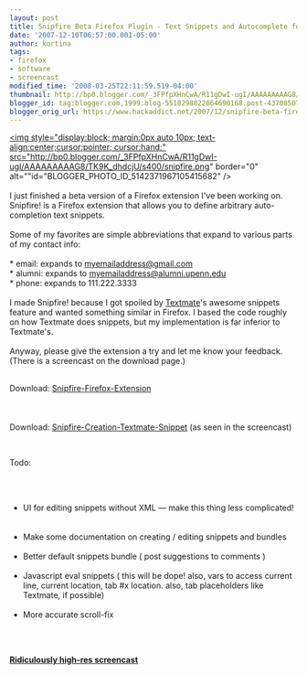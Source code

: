 ```yaml
---
layout: post
title: Snipfire Beta Firefox Plugin - Text Snippets and Autocomplete for Firefox
date: '2007-12-10T06:57:00.001-05:00'
author: kortina
tags:
- firefox
- software
- screencast
modified_time: '2008-03-25T22:11:59.519-04:00'
thumbnail: http://bp0.blogger.com/_3FPfpXHnCwA/R11gDwI-ugI/AAAAAAAAAG8/TK9K_dhdcjU/s72-c/snipfire.png
blogger_id: tag:blogger.com,1999:blog-5518298822864690168.post-4370850705284512014
blogger_orig_url: https://www.hackaddict.net/2007/12/snipfire-beta-firefox-plugin-text.html
---
```


<a onblur="try {parent.deselectBloggerImageGracefully();} catch(e) {}" href="http://bp0.blogger.com/_3FPfpXHnCwA/R11gDwI-ugI/AAAAAAAAAG8/TK9K_dhdcjU/s1600-h/snipfire.png"><img style="display:block; margin:0px auto 10px; text-align:center;cursor:pointer; cursor:hand;" src="http://bp0.blogger.com/_3FPfpXHnCwA/R11gDwI-ugI/AAAAAAAAAG8/TK9K_dhdcjU/s400/snipfire.png" border="0" alt=""id="BLOGGER_PHOTO_ID_5142371967105415682" /></a><br /><br />I just finished a beta version of a Firefox extension I've been working on.  Snipfire! is a Firefox extension that allows you to define arbitrary auto-completion text snippets.<br /><br />Some of my favorites are simple abbreviations that expand to various parts of my contact info:<br /><br />    * email: expands to myemailaddress@gmail.com<br />    * alumni: expands to myemailaddress@alumni.upenn.edu<br />    * phone: expands to 111.222.3333<br /><br />I made Snipfire! because I got spoiled by <a href="http://macromates.com">Textmate</a>'s awesome snippets feature and wanted something similar in Firefox.  I based the code roughly on how Textmate does snippets, but my implementation is far inferior to Textmate's.<br /><br />Anyway, please give the extension a try and let me know your feedback.  (There is a screencast on the download page.)<br /><br /><p>Download: <a href="http://kortina.net/uploads/snipfire.xpi" title="Snipfire-Firefox-Extension">Snipfire-Firefox-Extension<br /><br /></a><br /><br />Download: <a href="http://kortina.net/uploads/new-snipfire-tab-trigger.tmSnippet" title="Snipfire-Creation-Textmate-Snippet">Snipfire-Creation-Textmate-Snippet</a> (as seen in the screencast)</p><br /><p>Todo:</p><br /><ul><br /><li>UI for editing snippets without XML &#8212; make this thing less complicated!</li><br /><br /><li>Make some documentation on creating / editing snippets and bundles</li><br /><li>Better default snippets bundle ( post suggestions to comments )</li><br /><li>Javascript eval snippets ( this will be dope! also, vars to access current line, current location, tab #x location.  also, tab placeholders like Textmate, if possible)</li><br /><li>More accurate scroll-fix</li><br /></ul><br /><p><a href="http://www.screencast.com/users/kortina/folders/Jing/media/e0dc4e76-a7fb-4ed9-8d76-20e6a2bb25a9"><strong>Ridiculously high-res screencast</strong></a></p>